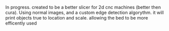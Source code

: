   In progress. created to be a better slicer for 2d cnc machines (better then cura). Using normal images, and a custom edge detection algorythm. it will print objects true to location and scale. allowing the bed to be more efficently used

